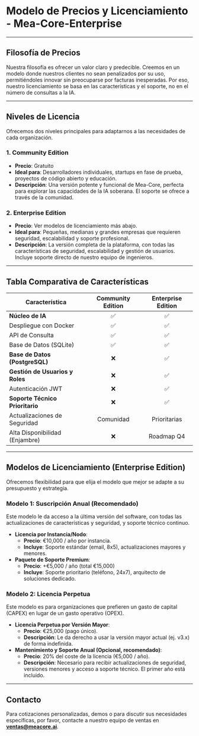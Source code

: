 # Modelo de Precios y Licenciamiento - Mea-Core-Enterprise

---

## Filosofía de Precios

Nuestra filosofía es ofrecer un valor claro y predecible. Creemos en un modelo donde nuestros clientes no sean penalizados por su uso, permitiéndoles innovar sin preocuparse por facturas inesperadas. Por eso, nuestro licenciamiento se basa en las características y el soporte, no en el número de consultas a la IA.

---

## Niveles de Licencia

Ofrecemos dos niveles principales para adaptarnos a las necesidades de cada organización.

### 1. Community Edition

-   **Precio**: Gratuito
-   **Ideal para**: Desarrolladores individuales, startups en fase de prueba, proyectos de código abierto y educación.
-   **Descripción**: Una versión potente y funcional de Mea-Core, perfecta para explorar las capacidades de la IA soberana. El soporte se ofrece a través de la comunidad.

### 2. Enterprise Edition

-   **Precio**: Ver modelos de licenciamiento más abajo.
-   **Ideal para**: Pequeñas, medianas y grandes empresas que requieren seguridad, escalabilidad y soporte profesional.
-   **Descripción**: La versión completa de la plataforma, con todas las características de seguridad, escalabilidad y gestión de usuarios. Incluye soporte directo de nuestro equipo de ingenieros.

---

## Tabla Comparativa de Características

| Característica                  | Community Edition | Enterprise Edition |
| ------------------------------- | :---------------: | :----------------: |
| **Núcleo de IA**                |         ✅         |         ✅         |
| Despliegue con Docker           |         ✅         |         ✅         |
| API de Consulta                 |         ✅         |         ✅         |
| Base de Datos (SQLite)          |         ✅         |         ✅         |
| **Base de Datos (PostgreSQL)**  |         ❌         |         ✅         |
| **Gestión de Usuarios y Roles** |         ❌         |         ✅         |
| Autenticación JWT               |         ❌         |         ✅         |
| **Soporte Técnico Prioritario** |         ❌         |         ✅         |
| Actualizaciones de Seguridad    |     Comunidad     |     Prioritarias   |
| Alta Disponibilidad (Enjambre)  |         ❌         |     Roadmap Q4     |

---

## Modelos de Licenciamiento (Enterprise Edition)

Ofrecemos flexibilidad para que elija el modelo que mejor se adapte a su presupuesto y estrategia.

### Modelo 1: Suscripción Anual (Recomendado)

Este modelo le da acceso a la última versión del software, con todas las actualizaciones de características y seguridad, y soporte técnico continuo.

-   **Licencia por Instancia/Nodo**: 
    -   **Precio**: €10,000 / año por instancia.
    -   **Incluye**: Soporte estándar (email, 8x5), actualizaciones mayores y menores.
-   **Paquete de Soporte Premium**:
    -   **Precio**: +€5,000 / año (total €15,000)
    -   **Incluye**: Soporte prioritario (teléfono, 24x7), arquitecto de soluciones dedicado.

### Modelo 2: Licencia Perpetua

Este modelo es para organizaciones que prefieren un gasto de capital (CAPEX) en lugar de un gasto operativo (OPEX).

-   **Licencia Perpetua por Versión Mayor**: 
    -   **Precio**: €25,000 (pago único).
    -   **Descripción**: Le da derecho a usar la versión mayor actual (ej. v3.x) de forma indefinida.
-   **Mantenimiento y Soporte Anual (Opcional, recomendado)**:
    -   **Precio**: 20% del coste de la licencia (€5,000 / año).
    -   **Descripción**: Necesario para recibir actualizaciones de seguridad, versiones menores y acceso a soporte técnico. El primer año está incluido.

---

## Contacto

Para cotizaciones personalizadas, demos o para discutir sus necesidades específicas, por favor, contacte a nuestro equipo de ventas en **ventas@meacore.ai**.
